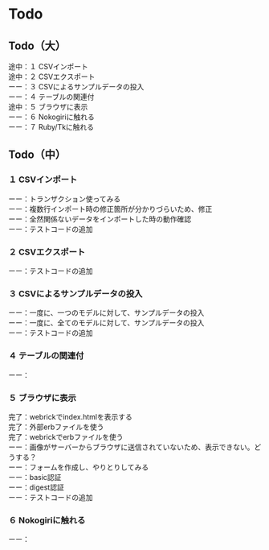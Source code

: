 # Todo

## Todo（大）
途中：１ CSVインポート
<br>途中：２ CSVエクスポート
<br>ーー：３ CSVによるサンプルデータの投入
<br>ーー：４ テーブルの関連付
<br>途中：５ ブラウザに表示
<br>ーー：６ Nokogiriに触れる
<br>ーー：７ Ruby/Tkに触れる

## Todo（中）

### １ CSVインポート
ーー：トランザクション使ってみる
<br>ーー：複数行インポート時の修正箇所が分かりづらいため、修正
<br>ーー：全然関係ないデータをインポートした時の動作確認
<br>ーー：テストコードの追加

### ２ CSVエクスポート
ーー：テストコードの追加

### ３ CSVによるサンプルデータの投入
ーー：一度に、一つのモデルに対して、サンプルデータの投入
<br>ーー：一度に、全てのモデルに対して、サンプルデータの投入
<br>ーー：テストコードの追加

### ４ テーブルの関連付
ーー：

### ５ ブラウザに表示
完了：webrickでindex.htmlを表示する
<br>完了：外部erbファイルを使う
<br>完了：webrickでerbファイルを使う
<br>ーー：画像がサーバーからブラウザに送信されていないため、表示できない。どうする？
<br>ーー：フォームを作成し、やりとりしてみる
<br>ーー：basic認証
<br>ーー：digest認証
<br>ーー：テストコードの追加

### ６ Nokogiriに触れる
ーー：


